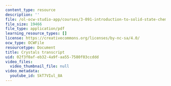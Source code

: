 ```yaml
---
content_type: resource
description: ''
file: /ol-ocw-studio-app/courses/3-091-introduction-to-solid-state-chemistry-fall-2018/SkT7VIul_8A_transcript.pdf
file_size: 19466
file_type: application/pdf
learning_resource_types: []
license: https://creativecommons.org/licenses/by-nc-sa/4.0/
ocw_type: OCWFile
resourcetype: Document
title: Crystals transcript
uid: 02f3f0af-eb32-4a9f-aa55-7580f03ccddd
video_files:
  video_thumbnail_file: null
video_metadata:
  youtube_id: SkT7VIul_8A
---
```

